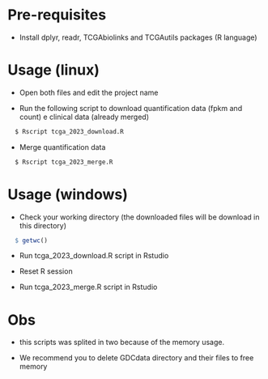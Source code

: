 
# Pre-requisites

- Install dplyr, readr, TCGAbiolinks and TCGAutils packages (R language)

# Usage (linux)

- Open both files and edit the project name

- Run the following script to download quantification data (fpkm and count) e clinical data (already merged)

```sh
  $ Rscript tcga_2023_download.R
```

- Merge quantification data

```sh
  $ Rscript tcga_2023_merge.R
```

# Usage (windows)

- Check your working directory (the downloaded files will be download in this directory)

```R
  $ getwc()
```

- Run tcga_2023_download.R script in Rstudio

- Reset R session

- Run tcga_2023_merge.R script in Rstudio

# Obs

- this scripts was splited in two because of the memory usage.

- We recommend you to delete GDCdata directory and their files to free memory
